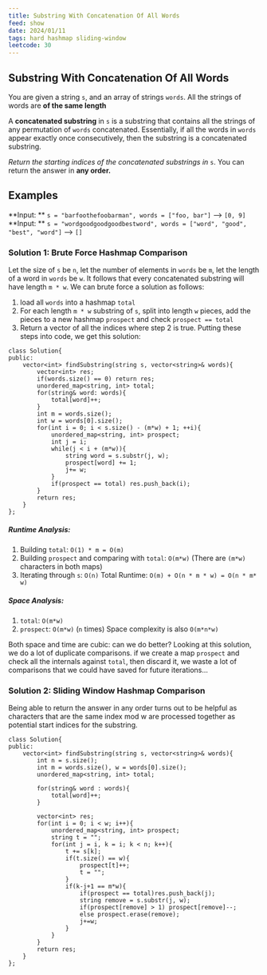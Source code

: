 ```yaml
---
title: Substring With Concatenation Of All Words
feed: show
date: 2024/01/11
tags: hard hashmap sliding-window
leetcode: 30
---
```


## Substring With Concatenation Of All Words

You are given a string `s`, and an array of strings `words`. All the strings of words are **of the same length** 

A **concatenated substring** in `s` is a substring that contains all the strings of any permutation of `words` concatenated. Essentially, if all the words in `words` appear exactly once consecutively, then the substring is a concatenated substring.

*Return the starting indices of the concatenated substrings in* `s`. You can return the answer in **any order.**

## Examples

**Input: ** `s = "barfoothefoobarman", words = ["foo, bar"]` --> `[0, 9]`
**Input: ** `s = "wordgoodgoodgoodbestword", words = ["word", "good", "best", "word"]` --> `[]`

### Solution 1: Brute Force Hashmap Comparison

Let the size of `s` be `n`, let the number of elements in `words` be `m`, let the length of a word in `words` be `w`. It follows that every concatenated substring will have length `m * w`. We can brute force a solution as follows:
1. load all `words` into a hashmap `total`
2. For each length `m * w` substring of `s`, split into length `w` pieces, add the pieces to a new hashmap `prospect` and check `prospect == total`
3. Return a vector of all the indices where step 2 is true.
Putting these steps into code, we get this solution:

```
class Solution{
public:
	vector<int> findSubstring(string s, vector<string>& words){
		vector<int> res;
		if(words.size() == 0) return res;
		unordered_map<string, int> total;
		for(string& word: words){
			total[word]++;
		}
		int m = words.size();
		int w = words[0].size();
		for(int i = 0; i < s.size() - (m*w) + 1; ++i){
			unordered_map<string, int> prospect;
			int j = i;
			while(j < i + (m*w)){
				string word = s.substr(j, w);
				prospect[word] += 1;
				j+= w;
			}
			if(prospect == total) res.push_back(i);
		}
		return res;
	}
};
```

##### Runtime Analysis:
1. Building `total`: `O(1) * m = O(m)`
2. Building `prospect` and comparing with `total`: `O(m*w)`  (There are `(m*w)` characters in both maps)
3. Iterating through `s`: `O(n)`
Total Runtime: `O(m) + O(n * m * w) = O(n * m* w)`

##### Space Analysis:
1. `total`: `O(m*w)`
2. `prospect`: `O(m*w)` (`n` times)
Space complexity is also `O(m*n*w)`

Both space and time are cubic: can we do better? Looking at this solution, we do a lot of duplicate comparisons. if we create a map `prospect` and check all the internals against `total`, then discard it, we waste a lot of comparisons that we could have saved for future iterations...

### Solution 2: Sliding Window Hashmap Comparison

Being able to return the answer in any order turns out to be helpful as characters that are the same index mod w are processed together as potential start indices for the substring.

```
class Solution{
public:
	vector<int> findSubstring(string s, vector<string>& words){
		int n = s.size();
		int m = words.size(), w = words[0].size();
		unordered_map<string, int> total;
		
		for(string& word : words){
			total[word]++;
		}
		
		vector<int> res;
		for(int i = 0; i < w; i++){
			unordered_map<string, int> prospect;
			string t = "";
			for(int j = i, k = i; k < n; k++){
				t += s[k];
				if(t.size() == w){
					prospect[t]++;
					t = "";
				}
				if(k-j+1 == m*w){
					if(prospect == total)res.push_back(j);
					string remove = s.substr(j, w);
					if(prospect[remove] > 1) prospect[remove]--;
					else prospect.erase(remove);
					j+=w;
				}
			}
		}
		return res;
	}
};
```


